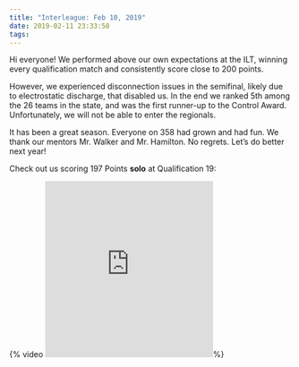 ```yaml
---
title: "Interleague: Feb 10, 2019"
date: 2019-02-11 23:33:58
tags:
---
```


Hi everyone! We performed above our own expectations at the ILT, winning every qualification match and consistently score close to 200 points.

However, we experienced disconnection issues in the semifinal, likely due to electrostatic discharge, that disabled us. In the end we ranked 5th among the 26 teams in the state, and was the first runner-up to the Control Award. Unfortunately, we will not be able to enter the regionals.

It has been a great season. Everyone on 358 had grown and had fun. We thank our mentors Mr. Walker and Mr. Hamilton. No regrets. Let’s do better next year!

Check out us scoring 197 Points **solo** at Qualification 19:

{% video <iframe height="315" src="https://www.youtube.com/embed/Mog3v1L__Pk" frameborder="0" allow="accelerometer; autoplay; encrypted-media; gyroscope; picture-in-picture" allowfullscreen></iframe>%}

